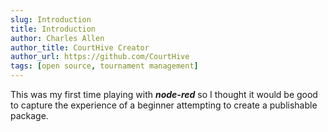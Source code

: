 ```yaml
---
slug: Introduction
title: Introduction
author: Charles Allen
author_title: CourtHive Creator
author_url: https://github.com/CourtHive
tags: [open source, tournament management]
---
```


This was my first time playing with **_node-red_** so I thought it would be good to capture the experience of a beginner attempting to create a publishable package.
